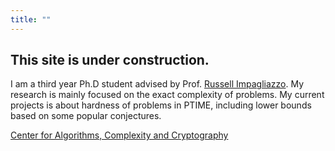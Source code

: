 ```yaml
---
title: ""
---
```


<h2>This site is under construction.</h2>

I am a third year Ph.D student advised by Prof. [Russell Impagliazzo](http://cseweb.ucsd.edu/~russell/). My research is mainly focused on the exact complexity of problems. My current projects is about hardness of problems in PTIME, including lower bounds based on some popular conjectures.

<a href="http://cacc.ucsd.edu/home.html">Center for Algorithms, Complexity and Cryptography</a><br>